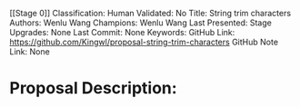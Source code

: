 [[Stage 0]]
Classification:
Human Validated: No
Title: String trim characters
Authors: Wenlu Wang
Champions: Wenlu Wang
Last Presented: 
Stage Upgrades: 
None
Last Commit: None
Keywords: 
GitHub Link: https://github.com/Kingwl/proposal-string-trim-characters
GitHub Note Link: None

# Proposal Description:
